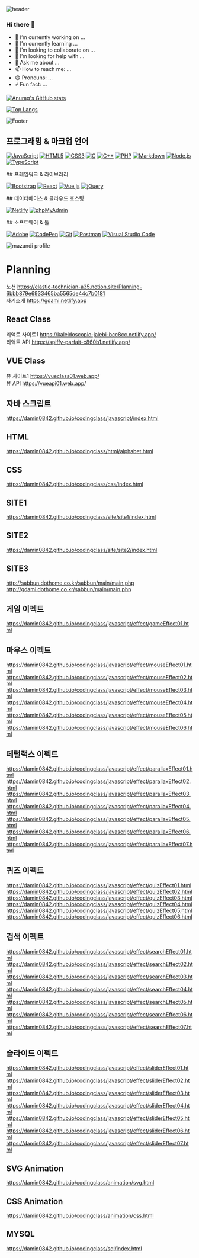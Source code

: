 ![header](https://capsule-render.vercel.app/api?type=egg&color=auto&height=100&section=header&text="Hi"&fontSize=10)
### Hi there 👋


- 🔭 I’m currently working on ...
- 🌱 I’m currently learning ...
- 👯 I’m looking to collaborate on ...
- 🤔 I’m looking for help with ...
- 💬 Ask me about ...
- 📫 How to reach me: ...
- 😄 Pronouns: ...
- ⚡ Fun fact: ...




[![Anurag's GitHub stats](https://github-readme-stats.vercel.app/api?username=damin0842)](https://github.com/damin0842/github-readme-stats)
   
[![Top Langs](https://github-readme-stats.vercel.app/api/top-langs/?username=damin0842)](https://github.com/damin0842/github-readme-stats)
   
![Footer](https://capsule-render.vercel.app/api?type=waving&color=auto&height=200&section=footer)


## 프로그래밍 & 마크업 언어
<p>
  <a href="#"><img alt="JavaScript" src="https://img.shields.io/badge/JavaScript-F7DF1E?style=flat&logo=JavaScript&logoColor=white"></a>
  <a href="#"><img alt="HTML5" src="https://img.shields.io/badge/HTML5-E34F26?logo=HTML5&logoColor=white"></a>
  <a href="#"><img alt="CSS3" src="https://img.shields.io/badge/CSS3-1572B6?logo=CSS3&logoColor=white"></a>
  <a href="#"><img alt="C" src="https://img.shields.io/badge/C-A8B9CC?logo=C&logoColor=white"></a>
  <a href="#"><img alt="C++" src="https://custom-icon-badges.herokuapp.com/badge/C++-9C033A.svg?logo=cpp2&logoColor=white"></a>
  <a href="#"><img alt="PHP" src="https://img.shields.io/badge/PHP-777BB4?logo=PHP&logoColor=white"></a>
  <a href="#"><img alt="Markdown" src="https://img.shields.io/badge/Markdown-000?logo=Markdown&logoColor=white"></a>
  <a href="#"><img alt="Node.js" src="https://img.shields.io/badge/Node.js-339933?logo=Node.js&logoColor=white"></a>
  <a href="#"><img alt="TypeScript" src="https://img.shields.io/badge/TypeScript-3178C6?logo=TypeScript&logoColor=white"></a>
</p>
## 프레임워크 & 라이브러리
<p>
  <a href="#"><img alt="Bootstrap" src="https://img.shields.io/badge/Bootstrap-7952B3?logo=Bootstrap&logoColor=white"></a>
  <a href="#"><img alt="React" src="https://img.shields.io/badge/React-61DAFB?logo=React&logoColor=white"></a>
  <a href="#"><img alt="Vue.js" src="https://img.shields.io/badge/Vue.js-4FC08D?logo=Vue.js&logoColor=white"></a>
  <a href="#"><img alt="jQuery" src="https://img.shields.io/badge/jQuery-0769AD?logo=jQuery&logoColor=white"></a>
</p>
## 데이터베이스 & 클라우드 호스팅
<p>
  <a href="#"><img alt="Netlify" src="https://img.shields.io/badge/Netlify-00C7B7?logo=Netlify&logoColor=white"></a>
  <a href="#"><img alt="phpMyAdmin" src="https://img.shields.io/badge/phpMyAdmin-6C78AF?logo=phpMyAdmin&logoColor=white"></a>
</p>
## 소프트웨어 & 툴
<p>
  <a href="#"><img alt="Adobe" src="https://img.shields.io/badge/Adobe-FF0000?logo=Adobe&logoColor=white"></a>
  <a href="#"><img alt="CodePen" src="https://img.shields.io/badge/CodePen-000?logo=CodePen&logoColor=white"></a>
  <a href="#"><img alt="Git" src="https://img.shields.io/badge/Git-F05032?logo=Git&logoColor=white"></a>
  <a href="#"><img alt="Postman" src="https://img.shields.io/badge/Postman-FF6C37?logo=Postman&logoColor=white"></a>
  <a href="#"><img alt="Visual Studio Code" src="https://img.shields.io/badge/Visual Studio Code-007ACC?logo=Visual Studio Code&logoColor=white"></a>
</p>

![mazandi profile](http://mazandi.herokuapp.com/api?handle={handle}&theme=warm)



# Planning   
노션
https://elastic-technician-a35.notion.site/Planning-6bbb879e6933465ba5565de44c7b0181   
자기소개
https://gdami.netlify.app   

## React Class
리액트 사이트1
https://kaleidoscopic-jalebi-bcc8cc.netlify.app/   
리액트 API
https://spiffy-parfait-c860b1.netlify.app/
   
## VUE Class
뷰 사이트1
https://vueclass01.web.app/   
뷰 API
https://vueapi01.web.app/
   
## 자바 스크립트   
https://damin0842.github.io/codingclass/javascript/index.html

## HTML   
https://damin0842.github.io/codingclass/html/alphabet.html

## CSS   
https://damin0842.github.io/codingclass/css/index.html

## SITE1   
https://damin0842.github.io/codingclass/site/site1/index.html

## SITE2   
https://damin0842.github.io/codingclass/site/site2/index.html

## SITE3   
http://sabbun.dothome.co.kr/sabbun/main/main.php   
http://gdami.dothome.co.kr/sabbun/main/main.php   

## 게임 이펙트   
https://damin0842.github.io/codingclass/javascript/effect/gameEffect01.html

## 마우스 이펙트   
https://damin0842.github.io/codingclass/javascript/effect/mouseEffect01.html
https://damin0842.github.io/codingclass/javascript/effect/mouseEffect02.html
https://damin0842.github.io/codingclass/javascript/effect/mouseEffect03.html
https://damin0842.github.io/codingclass/javascript/effect/mouseEffect04.html
https://damin0842.github.io/codingclass/javascript/effect/mouseEffect05.html
https://damin0842.github.io/codingclass/javascript/effect/mouseEffect06.html

## 페럴랙스 이펙트   
https://damin0842.github.io/codingclass/javascript/effect/parallaxEffect01.html
https://damin0842.github.io/codingclass/javascript/effect/parallaxEffect02.html
https://damin0842.github.io/codingclass/javascript/effect/parallaxEffect03.html
https://damin0842.github.io/codingclass/javascript/effect/parallaxEffect04.html
https://damin0842.github.io/codingclass/javascript/effect/parallaxEffect05.html
https://damin0842.github.io/codingclass/javascript/effect/parallaxEffect06.html
https://damin0842.github.io/codingclass/javascript/effect/parallaxEffect07.html

## 퀴즈 이펙트   
https://damin0842.github.io/codingclass/javascript/effect/quizEffect01.html
https://damin0842.github.io/codingclass/javascript/effect/quizEffect02.html
https://damin0842.github.io/codingclass/javascript/effect/quizEffect03.html
https://damin0842.github.io/codingclass/javascript/effect/quizEffect04.html
https://damin0842.github.io/codingclass/javascript/effect/quizEffect05.html
https://damin0842.github.io/codingclass/javascript/effect/quizEffect06.html

## 검색 이펙트   
https://damin0842.github.io/codingclass/javascript/effect/searchEffect01.html
https://damin0842.github.io/codingclass/javascript/effect/searchEffect02.html
https://damin0842.github.io/codingclass/javascript/effect/searchEffect03.html
https://damin0842.github.io/codingclass/javascript/effect/searchEffect04.html
https://damin0842.github.io/codingclass/javascript/effect/searchEffect05.html
https://damin0842.github.io/codingclass/javascript/effect/searchEffect06.html
https://damin0842.github.io/codingclass/javascript/effect/searchEffect07.html

## 슬라이드 이펙트   
https://damin0842.github.io/codingclass/javascript/effect/sliderEffect01.html
https://damin0842.github.io/codingclass/javascript/effect/sliderEffect02.html
https://damin0842.github.io/codingclass/javascript/effect/sliderEffect03.html
https://damin0842.github.io/codingclass/javascript/effect/sliderEffect04.html
https://damin0842.github.io/codingclass/javascript/effect/sliderEffect05.html
https://damin0842.github.io/codingclass/javascript/effect/sliderEffect06.html
https://damin0842.github.io/codingclass/javascript/effect/sliderEffect07.html

## SVG Animation
https://damin0842.github.io/codingclass/animation/svg.html

## CSS Animation   
https://damin0842.github.io/codingclass/animation/css.html

## MYSQL   
https://damin0842.github.io/codingclass/sql/index.html




